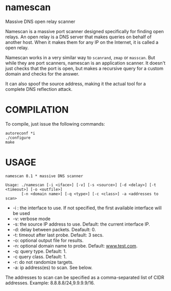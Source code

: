 namescan
========

Massive DNS open relay scanner

Namescan is a massive port scanner designed specifically for finding open relays.
An open relay is a DNS server that makes queries on behalf of another host.
When it makes them for any IP on the Internet, it is called a open relay.

Namescan works in a very similar way to `scanrand`, `zmap` or `masscan`. But
while they are port scanners, namescan is an application scanner. It doesn't
just checks that the port is open, but makes a recursive query for a custom
domain and checks for the answer.

It can also spoof the source address, making it the actual tool for a complete
DNS reflection attack.

COMPILATION
===========
To compile, just issue the following commands:

    autoreconf *i
    ./configure
    make

USAGE
=====

    namescan 0.1 * massive DNS scanner

    Usage: ./namescan [-i <iface>] [-v] [-s <source>] [-d <delay>] [-t <timeout>] [-o <outfile>]
           [-n <domain name>] [-q <type>] [-c <class>] -a <addresses to scan>

 * -i <iface>: the interface to use. If not specified, the first available interface will be used
 * -v: verbose mode
 * -s: the source IP address to use. Default: the current interface IP.
 * -d: delay between packets. Deafault: 0.
 * -t: timeout after last probe. Default: 3 secs.
 * -o: optional output file for results.
 * -n: optional domain name to probe. Default: www.test.com.
 * -q: query type. Default: 1.
 * -c query class. Default: 1.
 * -r: do not randomize targets.
 * -a: ip address(es) to scan. See below.

The addresses to scan can be specified as a comma-separated list of CIDR addresses.
Example: 8.8.8.8/24,9.9.9.9/16.

